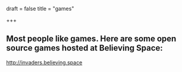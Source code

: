 draft = false
title = "games"

+++

## Most people like games. Here are some open source games hosted at Believing Space:

 http://invaders.believing.space
